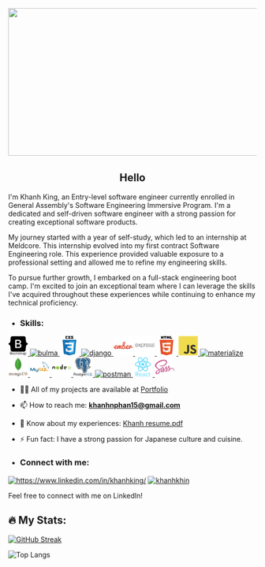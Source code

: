 <div align="center">
  <img src="https://media.giphy.com/media/L1R1tvI9svkIWwpVYr/giphy.gif" width="1000" height="300"/>
</div>

<h2 align="center">Hello</h2>

I'm Khanh King, an Entry-level software engineer currently enrolled in General Assembly's Software Engineering Immersive Program. I'm a dedicated and self-driven software engineer with a strong passion for creating exceptional software products.

My journey started with a year of self-study, which led to an internship at Meldcore. This internship evolved into my first contract Software Engineering role. This experience provided valuable exposure to a professional setting and allowed me to refine my engineering skills.

To pursue further growth, I embarked on a full-stack engineering boot camp. I'm excited to join an exceptional team where I can leverage the skills I've acquired throughout these experiences while continuing to enhance my technical proficiency.

- <h3 align="left">Skills:</h3>
<p align="left"> <a href="https://getbootstrap.com" target="_blank" rel="noreferrer"> <img src="https://raw.githubusercontent.com/devicons/devicon/master/icons/bootstrap/bootstrap-plain-wordmark.svg" alt="bootstrap" width="40" height="40"/> </a> <a href="https://bulma.io/" target="_blank" rel="noreferrer"> <img src="https://raw.githubusercontent.com/gilbarbara/logos/804dc257b59e144eaca5bc6ffd16949752c6f789/logos/bulma.svg" alt="bulma" width="40" height="40"/> </a> <a href="https://www.w3schools.com/css/" target="_blank" rel="noreferrer"> <img src="https://raw.githubusercontent.com/devicons/devicon/master/icons/css3/css3-original-wordmark.svg" alt="css3" width="40" height="40"/> </a> <a href="https://www.djangoproject.com/" target="_blank" rel="noreferrer"> <img src="https://cdn.worldvectorlogo.com/logos/django.svg" alt="django" width="40" height="40"/> </a> <a href="https://emberjs.com/" target="_blank" rel="noreferrer"> <img src="https://raw.githubusercontent.com/devicons/devicon/master/icons/ember/ember-original-wordmark.svg" alt="ember" width="40" height="40"/> </a> <a href="https://expressjs.com" target="_blank" rel="noreferrer"> <img src="https://raw.githubusercontent.com/devicons/devicon/master/icons/express/express-original-wordmark.svg" alt="express" width="40" height="40"/> </a> <a href="https://www.w3.org/html/" target="_blank" rel="noreferrer"> <img src="https://raw.githubusercontent.com/devicons/devicon/master/icons/html5/html5-original-wordmark.svg" alt="html5" width="40" height="40"/> </a> <a href="https://developer.mozilla.org/en-US/docs/Web/JavaScript" target="_blank" rel="noreferrer"> <img src="https://raw.githubusercontent.com/devicons/devicon/master/icons/javascript/javascript-original.svg" alt="javascript" width="40" height="40"/> </a> <a href="https://materializecss.com/" target="_blank" rel="noreferrer"> <img src="https://raw.githubusercontent.com/prplx/svg-logos/5585531d45d294869c4eaab4d7cf2e9c167710a9/svg/materialize.svg" alt="materialize" width="40" height="40"/> </a> <a href="https://www.mongodb.com/" target="_blank" rel="noreferrer"> <img src="https://raw.githubusercontent.com/devicons/devicon/master/icons/mongodb/mongodb-original-wordmark.svg" alt="mongodb" width="40" height="40"/> </a> <a href="https://www.mysql.com/" target="_blank" rel="noreferrer"> <img src="https://raw.githubusercontent.com/devicons/devicon/master/icons/mysql/mysql-original-wordmark.svg" alt="mysql" width="40" height="40"/> </a> <a href="https://nodejs.org" target="_blank" rel="noreferrer"> <img src="https://raw.githubusercontent.com/devicons/devicon/master/icons/nodejs/nodejs-original-wordmark.svg" alt="nodejs" width="40" height="40"/> </a> <a href="https://www.postgresql.org" target="_blank" rel="noreferrer"> <img src="https://raw.githubusercontent.com/devicons/devicon/master/icons/postgresql/postgresql-original-wordmark.svg" alt="postgresql" width="40" height="40"/> </a> <a href="https://postman.com" target="_blank" rel="noreferrer"> <img src="https://www.vectorlogo.zone/logos/getpostman/getpostman-icon.svg" alt="postman" width="40" height="40"/> </a> <a href="https://reactjs.org/" target="_blank" rel="noreferrer"> <img src="https://raw.githubusercontent.com/devicons/devicon/master/icons/react/react-original-wordmark.svg" alt="react" width="40" height="40"/> </a> <a href="https://sass-lang.com" target="_blank" rel="noreferrer"> <img src="https://raw.githubusercontent.com/devicons/devicon/master/icons/sass/sass-original.svg" alt="sass" width="40" height="40"/> </a> </p>

- 👨‍💻 All of my projects are available at [Portfolio](https://khanhnphan15.wixsite.com/my-site-1)

- 📫 How to reach me: **khanhnphan15@gmail.com**

- 📄 Know about my experiences: [Khanh resume.pdf](https://github.com/khanhnphan15/khanhnphan15/files/12419079/Khanh.resume.pdf)

- ⚡ Fun fact: I have a strong passion for Japanese culture and cuisine.

- <h3 align="left">Connect with me:</h3>
<p align="left">
<a href="https://linkedin.com/in/https://www.linkedin.com/in/khanhking/" target="blank"><img align="center" src="https://raw.githubusercontent.com/rahuldkjain/github-profile-readme-generator/master/src/images/icons/Social/linked-in-alt.svg" alt="https://www.linkedin.com/in/khanhking/" height="30" width="40" /></a>
<a href="https://instagram.com/khanhkhin" target="blank"><img align="center" src="https://raw.githubusercontent.com/rahuldkjain/github-profile-readme-generator/master/src/images/icons/Social/instagram.svg" alt="khanhkhin" height="30" width="40" /></a>
</p>
Feel free to connect with me on LinkedIn!

## :fire: My Stats:
[![GitHub Streak](http://github-readme-streak-stats.herokuapp.com?user=khanhnphan15&theme=dark)](https://git.io/streak-stats)


![Top Langs](https://github-readme-stats.vercel.app/api/top-langs/?username=khanhnphan15&size_weight=0.5&count_weight=0.5)
